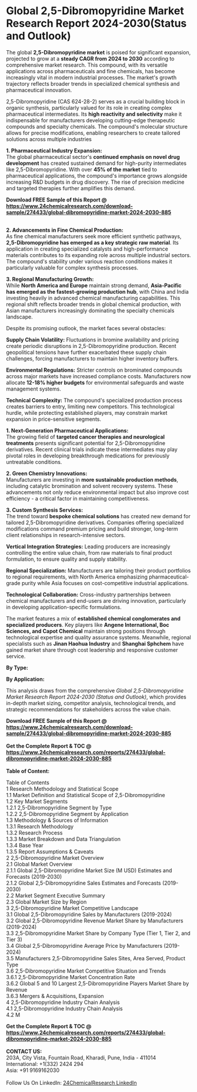 <h1>Global 2,5-Dibromopyridine Market Research Report 2024-2030(Status and Outlook)</h1><p>The global <strong>2,5-Dibromopyridine market</strong> is poised for significant expansion, projected to grow at a <strong>steady CAGR from 2024 to 2030</strong> according to comprehensive market research. This compound, with its versatile applications across pharmaceuticals and fine chemicals, has become increasingly vital in modern industrial processes. The market's growth trajectory reflects broader trends in specialized chemical synthesis and pharmaceutical innovation.</p><p>2,5-Dibromopyridine (CAS 624-28-2) serves as a crucial building block in organic synthesis, particularly valued for its role in creating complex pharmaceutical intermediates. Its <strong>high reactivity and selectivity</strong> make it indispensable for manufacturers developing cutting-edge therapeutic compounds and specialty chemicals. The compound's molecular structure allows for precise modifications, enabling researchers to create tailored solutions across multiple industries</p><p><strong>1. Pharmaceutical Industry Expansion:</strong><br>
The global pharmaceutical sector's <strong>continued emphasis on novel drug development</strong> has created sustained demand for high-purity intermediates like 2,5-Dibromopyridine. With over <strong>45% of the market</strong> tied to pharmaceutical applications, the compound's importance grows alongside increasing R&amp;D budgets in drug discovery. The rise of precision medicine and targeted therapies further amplifies this demand.</p><div><b>Download FREE Sample of this Report @ 
            <a href="https://www.24chemicalresearch.com/download-sample/274433/global-dibromopyridine-market-2024-2030-885">
            https://www.24chemicalresearch.com/download-sample/274433/global-dibromopyridine-market-2024-2030-885</a></b></div><br><p><strong>2. Advancements in Fine Chemical Production:</strong><br>
As fine chemical manufacturers seek more efficient synthetic pathways, <strong>2,5-Dibromopyridine has emerged as a key strategic raw material</strong>. Its application in creating specialized catalysts and high-performance materials contributes to its expanding role across multiple industrial sectors. The compound's stability under various reaction conditions makes it particularly valuable for complex synthesis processes.</p><p><strong>3. Regional Manufacturing Growth:</strong><br>
While <strong>North America and Europe</strong> maintain strong demand, <strong>Asia-Pacific has emerged as the fastest-growing production hub</strong>, with China and India investing heavily in advanced chemical manufacturing capabilities. This regional shift reflects broader trends in global chemical production, with Asian manufacturers increasingly dominating the specialty chemicals landscape.</p><p>Despite its promising outlook, the market faces several obstacles:</p><p><strong>Supply Chain Volatility:</strong> Fluctuations in bromine availability and pricing create periodic disruptions in 2,5-Dibromopyridine production. Recent geopolitical tensions have further exacerbated these supply chain challenges, forcing manufacturers to maintain higher inventory buffers.</p><p><strong>Environmental Regulations:</strong> Stricter controls on brominated compounds across major markets have increased compliance costs. Manufacturers now allocate <strong>12-18% higher budgets</strong> for environmental safeguards and waste management systems.</p><p><strong>Technical Complexity:</strong> The compound's specialized production process creates barriers to entry, limiting new competitors. This technological hurdle, while protecting established players, may constrain market expansion in price-sensitive segments.</p><p><strong>1. Next-Generation Pharmaceutical Applications:</strong><br>
The growing field of <strong>targeted cancer therapies and neurological treatments</strong> presents significant potential for 2,5-Dibromopyridine derivatives. Recent clinical trials indicate these intermediates may play pivotal roles in developing breakthrough medications for previously untreatable conditions.</p><p><strong>2. Green Chemistry Innovations:</strong><br>
Manufacturers are investing in <strong>more sustainable production methods</strong>, including catalytic bromination and solvent recovery systems. These advancements not only reduce environmental impact but also improve cost efficiency - a critical factor in maintaining competitiveness.</p><p><strong>3. Custom Synthesis Services:</strong><br>
The trend toward <strong>bespoke chemical solutions</strong> has created new demand for tailored 2,5-Dibromopyridine derivatives. Companies offering specialized modifications command premium pricing and build stronger, long-term client relationships in research-intensive sectors.</p><p><strong>Vertical Integration Strategies:</strong> Leading producers are increasingly controlling the entire value chain, from raw materials to final product formulation, to ensure quality and supply stability.</p><p><strong>Regional Specialization:</strong> Manufacturers are tailoring their product portfolios to regional requirements, with North America emphasizing pharmaceutical-grade purity while Asia focuses on cost-competitive industrial applications.</p><p><strong>Technological Collaboration:</strong> Cross-industry partnerships between chemical manufacturers and end-users are driving innovation, particularly in developing application-specific formulations.</p><p>The market features a mix of <strong>established chemical conglomerates and specialized producers</strong>. Key players like <strong>Angene International, Boc Sciences, and Capot Chemical</strong> maintain strong positions through technological expertise and quality assurance systems. Meanwhile, regional specialists such as <strong>Jinan Haohua Industry</strong> and <strong>Shanghai Sphchem</strong> have gained market share through cost leadership and responsive customer service.</p><p><strong>By Type:</strong></p><p><strong>By Application:</strong></p><p>This analysis draws from the comprehensive <em>Global 2,5-Dibromopyridine Market Research Report 2024-2030 (Status and Outlook)</em>, which provides in-depth market sizing, competitor analysis, technological trends, and strategic recommendations for stakeholders across the value chain.</p><div><b>Download FREE Sample of this Report @ 
            <a href="https://www.24chemicalresearch.com/download-sample/274433/global-dibromopyridine-market-2024-2030-885">
            https://www.24chemicalresearch.com/download-sample/274433/global-dibromopyridine-market-2024-2030-885</a></b></div><br><div><b>Get the Complete Report & TOC @ 
            <a href="https://www.24chemicalresearch.com/reports/274433/global-dibromopyridine-market-2024-2030-885">
            https://www.24chemicalresearch.com/reports/274433/global-dibromopyridine-market-2024-2030-885</a></b></div><br>
            <b>Table of Content:</b><p>Table of Contents<br />
1 Research Methodology and Statistical Scope<br />
1.1 Market Definition and Statistical Scope of 2,5-Dibromopyridine<br />
1.2 Key Market Segments<br />
1.2.1 2,5-Dibromopyridine Segment by Type<br />
1.2.2 2,5-Dibromopyridine Segment by Application<br />
1.3 Methodology & Sources of Information<br />
1.3.1 Research Methodology<br />
1.3.2 Research Process<br />
1.3.3 Market Breakdown and Data Triangulation<br />
1.3.4 Base Year<br />
1.3.5 Report Assumptions & Caveats<br />
2 2,5-Dibromopyridine Market Overview<br />
2.1 Global Market Overview<br />
2.1.1 Global 2,5-Dibromopyridine Market Size (M USD) Estimates and Forecasts (2019-2030)<br />
2.1.2 Global 2,5-Dibromopyridine Sales Estimates and Forecasts (2019-2030)<br />
2.2 Market Segment Executive Summary<br />
2.3 Global Market Size by Region<br />
3 2,5-Dibromopyridine Market Competitive Landscape<br />
3.1 Global 2,5-Dibromopyridine Sales by Manufacturers (2019-2024)<br />
3.2 Global 2,5-Dibromopyridine Revenue Market Share by Manufacturers (2019-2024)<br />
3.3 2,5-Dibromopyridine Market Share by Company Type (Tier 1, Tier 2, and Tier 3)<br />
3.4 Global 2,5-Dibromopyridine Average Price by Manufacturers (2019-2024)<br />
3.5 Manufacturers 2,5-Dibromopyridine Sales Sites, Area Served, Product Type<br />
3.6 2,5-Dibromopyridine Market Competitive Situation and Trends<br />
3.6.1 2,5-Dibromopyridine Market Concentration Rate<br />
3.6.2 Global 5 and 10 Largest 2,5-Dibromopyridine Players Market Share by Revenue<br />
3.6.3 Mergers & Acquisitions, Expansion<br />
4 2,5-Dibromopyridine Industry Chain Analysis<br />
4.1 2,5-Dibromopyridine Industry Chain Analysis<br />
4.2 M</p><div><b>Get the Complete Report & TOC @ 
            <a href="https://www.24chemicalresearch.com/reports/274433/global-dibromopyridine-market-2024-2030-885">
            https://www.24chemicalresearch.com/reports/274433/global-dibromopyridine-market-2024-2030-885</a></b></div><br><b>CONTACT US:</b><br>
            203A, City Vista, Fountain Road, Kharadi, Pune, India - 411014<br>
            International: +1(332) 2424 294<br>
            Asia: +91 9169162030 <br><br>
            Follow Us On LinkedIn: <a href="https://www.linkedin.com/company/24chemicalresearch/">24ChemicalResearch LinkedIn</a>